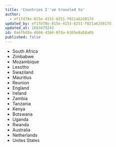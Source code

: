 ```yaml
---
title: 'Countries I''ve traveled to'
author:
  - ef1fd78e-815e-4153-8251-f021a62d917d
updated_by: ef1fd78e-815e-4153-8251-f021a62d917d
updated_at: 1603479243
id: 0a6fbd9a-d604-4264-8fda-b365e8a58a6b
published: false
---
```

- South Africa
- Zimbabwe
- Mozambique
- Lesotho
- Swaziland
- Mauritius
- Reunion
- England
- Ireland
- Zambia
- Tanzania
- Kenya
- Botswana
- Uganda
- Rwanda
- Australia
- Netherlands
- Unites States